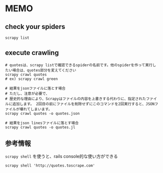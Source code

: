 # MEMO
## check your spiders
```
scrapy list
```

## execute crawling
```
# quotesは、scrapy listで確認できるspiderの名前です。他のspiderを作って実行したい場合は、quotes部分を変えてください
scrapy crawl quotes
# ex) scrapy crawl green

# 結果をjsonファイルに落とす場合
# ただし、注意が必要で、
# 歴史的な理由により、Scrapyはファイルの内容を上書きする代わりに、指定されたファイルに追加します。 2回目の前にファイルを削除せずにこのコマンドを2回実行すると、JSONファイルが壊れてしまいます。
scrapy crawl quotes -o quotes.json

# 結果をjson linesファイルに落とす場合
scrapy crawl quotes -o quotes.jl
```

## 参考情報
`scrapy shell` を使うと、rails console的な使い方ができる
```
scrapy shell 'http://quotes.toscrape.com'
```
